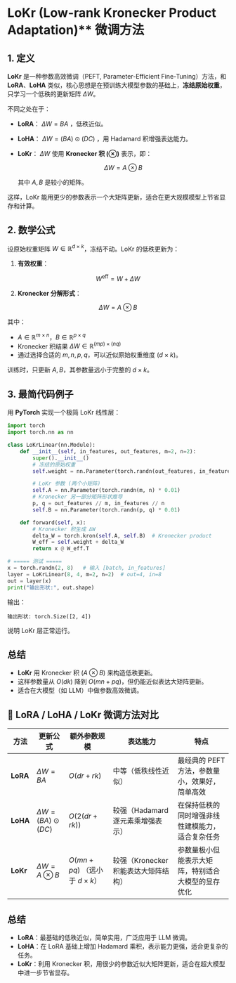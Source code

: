 # LoKr (Low-rank Kronecker Product Adaptation)** 微调方法

## 1. 定义

**LoKr** 是一种参数高效微调（PEFT, Parameter-Efficient Fine-Tuning）方法，和 **LoRA**、**LoHA** 类似，核心思想是在预训练大模型参数的基础上，**冻结原始权重**，只学习一个低秩的更新矩阵 $\Delta W$。

不同之处在于：

* **LoRA**： $\Delta W = BA$ ，低秩近似。
* **LoHA**： $\Delta W = (BA) \odot (DC)$ ，用 Hadamard 积增强表达能力。
* **LoKr**： $\Delta W$ 使用 **Kronecker 积 (⊗)** 表示，即：

  $$
  \Delta W = A \otimes B
  $$

  其中 $A, B$ 是较小的矩阵。

这样，LoKr 能用更少的参数表示一个大矩阵更新，适合在更大规模模型上节省显存和计算。



## 2. 数学公式

设原始权重矩阵 $W \in \mathbb{R}^{d \times k}$，冻结不动。LoKr 的低秩更新为：

1. **有效权重**：

$$
W^{\text{eff}} = W + \Delta W
$$

2. **Kronecker 分解形式**：

$$
\Delta W = A \otimes B
$$

其中：

* $A \in \mathbb{R}^{m \times n}$，$B \in \mathbb{R}^{p \times q}$
* Kronecker 积结果 $\Delta W \in \mathbb{R}^{(m p) \times (n q)}$
* 通过选择合适的 $m,n,p,q$，可以近似原始权重维度 $(d \times k)$。

训练时，只更新 $A, B$，其参数量远小于完整的 $d \times k$。



## 3. 最简代码例子

用 **PyTorch** 实现一个极简 LoKr 线性层：

```python
import torch
import torch.nn as nn

class LoKrLinear(nn.Module):
    def __init__(self, in_features, out_features, m=2, n=2):
        super().__init__()
        # 冻结的原始权重
        self.weight = nn.Parameter(torch.randn(out_features, in_features), requires_grad=False)

        # LoKr 参数 (两个小矩阵)
        self.A = nn.Parameter(torch.randn(m, n) * 0.01)
        # Kronecker 另一部分矩阵形状推导
        p, q = out_features // m, in_features // n
        self.B = nn.Parameter(torch.randn(p, q) * 0.01)

    def forward(self, x):
        # Kronecker 积生成 ΔW
        delta_W = torch.kron(self.A, self.B)  # Kronecker product
        W_eff = self.weight + delta_W
        return x @ W_eff.T

# ===== 测试 =====
x = torch.randn(2, 8)   # 输入 [batch, in_features]
layer = LoKrLinear(8, 4, m=2, n=2)  # out=4, in=8
out = layer(x)
print("输出形状:", out.shape)
```

输出：

```
输出形状: torch.Size([2, 4])
```

说明 LoKr 层正常运行。



## 总结

* **LoKr** 用 Kronecker 积 $(A \otimes B)$ 来构造低秩更新。
* 这样参数量从 $O(dk)$ 降到 $O(mn + pq)$，但仍能近似表达大矩阵更新。
* 适合在大模型（如 LLM）中做参数高效微调。


## 🔹 LoRA / LoHA / LoKr 微调方法对比

| 方法       | 更新公式                           | 额外参数规模                            | 表达能力                    | 特点                         |
| -------- | ------------------------------ | --------------------------------- | ----------------------- | -------------------------- |
| **LoRA** | $\Delta W = B A$               | $O(d r + r k)$                    | 中等（低秩线性近似）              | 最经典的 PEFT 方法，参数量小，效果好，简单高效 |
| **LoHA** | $\Delta W = (B A) \odot (D C)$ | $O(2 (d r + r k))$                | 较强（Hadamard 逐元素乘增强表示）   | 在保持低秩的同时增强非线性建模能力，适合复杂任务   |
| **LoKr** | $\Delta W = A \otimes B$       | $O(m n + p q)$ （远小于 $d \times k$） | 较强（Kronecker 积能表达大矩阵结构） | 参数量极小但能表示大矩阵，特别适合大模型的显存优化  |


## 总结

* **LoRA**：最基础的低秩近似，简单实用，广泛应用于 LLM 微调。
* **LoHA**：在 LoRA 基础上增加 Hadamard 乘积，表示能力更强，适合更复杂的任务。
* **LoKr**：利用 Kronecker 积，用很少的参数近似大矩阵更新，适合在超大模型中进一步节省显存。



